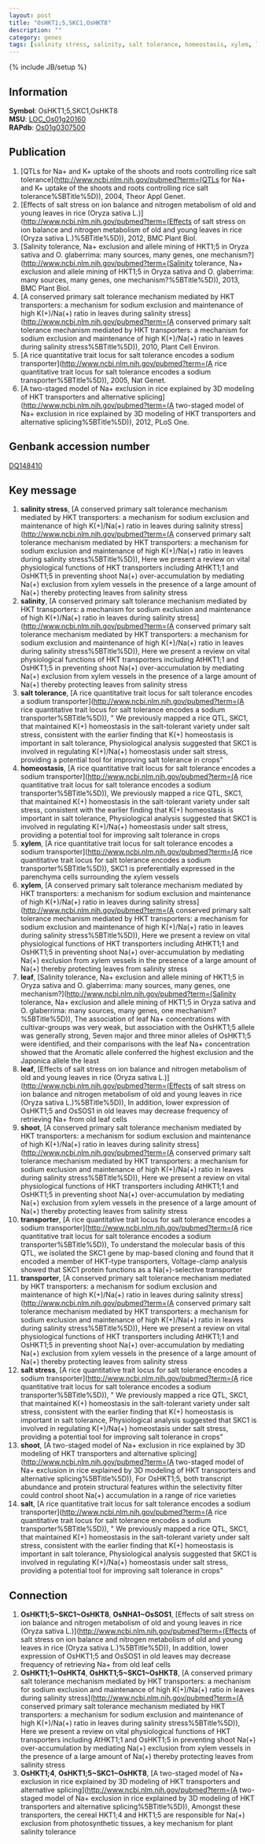 ```yaml
---
layout: post
title: "OsHKT1;5,SKC1,OsHKT8"
description: ""
category: genes
tags: [salinity stress, salinity, salt tolerance, homeostasis, xylem, leaf, shoot, transporter, salt stress, salt]
---
```

{% include JB/setup %}

## Information
__Symbol__: OsHKT1;5,SKC1,OsHKT8  
__MSU__: [LOC_Os01g20160](http://rice.plantbiology.msu.edu/cgi-bin/ORF_infopage.cgi?orf=LOC_Os01g20160)  
__RAPdb__: [Os01g0307500](http://rapdb.dna.affrc.go.jp/viewer/gbrowse_details/irgsp1?name=Os01g0307500)  

## Publication
1. [QTLs for Na+ and K+ uptake of the shoots and roots controlling rice salt tolerance](http://www.ncbi.nlm.nih.gov/pubmed?term=(QTLs for Na+ and K+ uptake of the shoots and roots controlling rice salt tolerance%5BTitle%5D)), 2004, Theor Appl Genet.
2. [Effects of salt stress on ion balance and nitrogen metabolism of old and young leaves in rice (Oryza sativa L.)](http://www.ncbi.nlm.nih.gov/pubmed?term=(Effects of salt stress on ion balance and nitrogen metabolism of old and young leaves in rice (Oryza sativa L.)%5BTitle%5D)), 2012, BMC Plant Biol.
3. [Salinity tolerance, Na+ exclusion and allele mining of HKT1;5 in Oryza sativa and O. glaberrima: many sources, many genes, one mechanism?](http://www.ncbi.nlm.nih.gov/pubmed?term=(Salinity tolerance, Na+ exclusion and allele mining of HKT1;5 in Oryza sativa and O. glaberrima: many sources, many genes, one mechanism?%5BTitle%5D)), 2013, BMC Plant Biol.
4. [A conserved primary salt tolerance mechanism mediated by HKT transporters: a mechanism for sodium exclusion and maintenance of high K(+)/Na(+) ratio in leaves during salinity stress](http://www.ncbi.nlm.nih.gov/pubmed?term=(A conserved primary salt tolerance mechanism mediated by HKT transporters: a mechanism for sodium exclusion and maintenance of high K(+)/Na(+) ratio in leaves during salinity stress%5BTitle%5D)), 2010, Plant Cell Environ.
5. [A rice quantitative trait locus for salt tolerance encodes a sodium transporter](http://www.ncbi.nlm.nih.gov/pubmed?term=(A rice quantitative trait locus for salt tolerance encodes a sodium transporter%5BTitle%5D)), 2005, Nat Genet.
6. [A two-staged model of Na+ exclusion in rice explained by 3D modeling of HKT transporters and alternative splicing](http://www.ncbi.nlm.nih.gov/pubmed?term=(A two-staged model of Na+ exclusion in rice explained by 3D modeling of HKT transporters and alternative splicing%5BTitle%5D)), 2012, PLoS One.

## Genbank accession number
[DQ148410](http://www.ncbi.nlm.nih.gov/nuccore/DQ148410)

## Key message
1. __salinity stress__, [A conserved primary salt tolerance mechanism mediated by HKT transporters: a mechanism for sodium exclusion and maintenance of high K(+)/Na(+) ratio in leaves during salinity stress](http://www.ncbi.nlm.nih.gov/pubmed?term=(A conserved primary salt tolerance mechanism mediated by HKT transporters: a mechanism for sodium exclusion and maintenance of high K(+)/Na(+) ratio in leaves during salinity stress%5BTitle%5D)),  Here we present a review on vital physiological functions of HKT transporters including AtHKT1;1 and OsHKT1;5 in preventing shoot Na(+) over-accumulation by mediating Na(+) exclusion from xylem vessels in the presence of a large amount of Na(+) thereby protecting leaves from salinity stress
2. __salinity__, [A conserved primary salt tolerance mechanism mediated by HKT transporters: a mechanism for sodium exclusion and maintenance of high K(+)/Na(+) ratio in leaves during salinity stress](http://www.ncbi.nlm.nih.gov/pubmed?term=(A conserved primary salt tolerance mechanism mediated by HKT transporters: a mechanism for sodium exclusion and maintenance of high K(+)/Na(+) ratio in leaves during salinity stress%5BTitle%5D)),  Here we present a review on vital physiological functions of HKT transporters including AtHKT1;1 and OsHKT1;5 in preventing shoot Na(+) over-accumulation by mediating Na(+) exclusion from xylem vessels in the presence of a large amount of Na(+) thereby protecting leaves from salinity stress
3. __salt tolerance__, [A rice quantitative trait locus for salt tolerance encodes a sodium transporter](http://www.ncbi.nlm.nih.gov/pubmed?term=(A rice quantitative trait locus for salt tolerance encodes a sodium transporter%5BTitle%5D)), " We previously mapped a rice QTL, SKC1, that maintained K(+) homeostasis in the salt-tolerant variety under salt stress, consistent with the earlier finding that K(+) homeostasis is important in salt tolerance, Physiological analysis suggested that SKC1 is involved in regulating K(+)/Na(+) homeostasis under salt stress, providing a potential tool for improving salt tolerance in crops"
4. __homeostasis__, [A rice quantitative trait locus for salt tolerance encodes a sodium transporter](http://www.ncbi.nlm.nih.gov/pubmed?term=(A rice quantitative trait locus for salt tolerance encodes a sodium transporter%5BTitle%5D)),  We previously mapped a rice QTL, SKC1, that maintained K(+) homeostasis in the salt-tolerant variety under salt stress, consistent with the earlier finding that K(+) homeostasis is important in salt tolerance, Physiological analysis suggested that SKC1 is involved in regulating K(+)/Na(+) homeostasis under salt stress, providing a potential tool for improving salt tolerance in crops
5. __xylem__, [A rice quantitative trait locus for salt tolerance encodes a sodium transporter](http://www.ncbi.nlm.nih.gov/pubmed?term=(A rice quantitative trait locus for salt tolerance encodes a sodium transporter%5BTitle%5D)),  SKC1 is preferentially expressed in the parenchyma cells surrounding the xylem vessels
6. __xylem__, [A conserved primary salt tolerance mechanism mediated by HKT transporters: a mechanism for sodium exclusion and maintenance of high K(+)/Na(+) ratio in leaves during salinity stress](http://www.ncbi.nlm.nih.gov/pubmed?term=(A conserved primary salt tolerance mechanism mediated by HKT transporters: a mechanism for sodium exclusion and maintenance of high K(+)/Na(+) ratio in leaves during salinity stress%5BTitle%5D)),  Here we present a review on vital physiological functions of HKT transporters including AtHKT1;1 and OsHKT1;5 in preventing shoot Na(+) over-accumulation by mediating Na(+) exclusion from xylem vessels in the presence of a large amount of Na(+) thereby protecting leaves from salinity stress
7. __leaf__, [Salinity tolerance, Na+ exclusion and allele mining of HKT1;5 in Oryza sativa and O. glaberrima: many sources, many genes, one mechanism?](http://www.ncbi.nlm.nih.gov/pubmed?term=(Salinity tolerance, Na+ exclusion and allele mining of HKT1;5 in Oryza sativa and O. glaberrima: many sources, many genes, one mechanism?%5BTitle%5D)),  The association of leaf Na+ concentrations with cultivar-groups was very weak, but association with the OsHKT1;5 allele was generally strong, Seven major and three minor alleles of OsHKT1;5 were identified, and their comparisons with the leaf Na+ concentration showed that the Aromatic allele conferred the highest exclusion and the Japonica allele the least
8. __leaf__, [Effects of salt stress on ion balance and nitrogen metabolism of old and young leaves in rice (Oryza sativa L.)](http://www.ncbi.nlm.nih.gov/pubmed?term=(Effects of salt stress on ion balance and nitrogen metabolism of old and young leaves in rice (Oryza sativa L.)%5BTitle%5D)),  In addition, lower expression of OsHKT1;5 and OsSOS1 in old leaves may decrease frequency of retrieving Na+ from old leaf cells
9. __shoot__, [A conserved primary salt tolerance mechanism mediated by HKT transporters: a mechanism for sodium exclusion and maintenance of high K(+)/Na(+) ratio in leaves during salinity stress](http://www.ncbi.nlm.nih.gov/pubmed?term=(A conserved primary salt tolerance mechanism mediated by HKT transporters: a mechanism for sodium exclusion and maintenance of high K(+)/Na(+) ratio in leaves during salinity stress%5BTitle%5D)),  Here we present a review on vital physiological functions of HKT transporters including AtHKT1;1 and OsHKT1;5 in preventing shoot Na(+) over-accumulation by mediating Na(+) exclusion from xylem vessels in the presence of a large amount of Na(+) thereby protecting leaves from salinity stress
10. __transporter__, [A rice quantitative trait locus for salt tolerance encodes a sodium transporter](http://www.ncbi.nlm.nih.gov/pubmed?term=(A rice quantitative trait locus for salt tolerance encodes a sodium transporter%5BTitle%5D)),  To understand the molecular basis of this QTL, we isolated the SKC1 gene by map-based cloning and found that it encoded a member of HKT-type transporters, Voltage-clamp analysis showed that SKC1 protein functions as a Na(+)-selective transporter
11. __transporter__, [A conserved primary salt tolerance mechanism mediated by HKT transporters: a mechanism for sodium exclusion and maintenance of high K(+)/Na(+) ratio in leaves during salinity stress](http://www.ncbi.nlm.nih.gov/pubmed?term=(A conserved primary salt tolerance mechanism mediated by HKT transporters: a mechanism for sodium exclusion and maintenance of high K(+)/Na(+) ratio in leaves during salinity stress%5BTitle%5D)),  Here we present a review on vital physiological functions of HKT transporters including AtHKT1;1 and OsHKT1;5 in preventing shoot Na(+) over-accumulation by mediating Na(+) exclusion from xylem vessels in the presence of a large amount of Na(+) thereby protecting leaves from salinity stress
12. __salt stress__, [A rice quantitative trait locus for salt tolerance encodes a sodium transporter](http://www.ncbi.nlm.nih.gov/pubmed?term=(A rice quantitative trait locus for salt tolerance encodes a sodium transporter%5BTitle%5D)), " We previously mapped a rice QTL, SKC1, that maintained K(+) homeostasis in the salt-tolerant variety under salt stress, consistent with the earlier finding that K(+) homeostasis is important in salt tolerance, Physiological analysis suggested that SKC1 is involved in regulating K(+)/Na(+) homeostasis under salt stress, providing a potential tool for improving salt tolerance in crops"
13. __shoot__, [A two-staged model of Na+ exclusion in rice explained by 3D modeling of HKT transporters and alternative splicing](http://www.ncbi.nlm.nih.gov/pubmed?term=(A two-staged model of Na+ exclusion in rice explained by 3D modeling of HKT transporters and alternative splicing%5BTitle%5D)),  For OsHKT1;5, both transcript abundance and protein structural features within the selectivity filter could control shoot Na(+) accumulation in a range of rice varieties
14. __salt__, [A rice quantitative trait locus for salt tolerance encodes a sodium transporter](http://www.ncbi.nlm.nih.gov/pubmed?term=(A rice quantitative trait locus for salt tolerance encodes a sodium transporter%5BTitle%5D)), " We previously mapped a rice QTL, SKC1, that maintained K(+) homeostasis in the salt-tolerant variety under salt stress, consistent with the earlier finding that K(+) homeostasis is important in salt tolerance, Physiological analysis suggested that SKC1 is involved in regulating K(+)/Na(+) homeostasis under salt stress, providing a potential tool for improving salt tolerance in crops"

## Connection
1. __OsHKT1;5~SKC1~OsHKT8__, __OsNHA1~OsSOS1__, [Effects of salt stress on ion balance and nitrogen metabolism of old and young leaves in rice (Oryza sativa L.)](http://www.ncbi.nlm.nih.gov/pubmed?term=(Effects of salt stress on ion balance and nitrogen metabolism of old and young leaves in rice (Oryza sativa L.)%5BTitle%5D)),  In addition, lower expression of OsHKT1;5 and OsSOS1 in old leaves may decrease frequency of retrieving Na+ from old leaf cells
2. __OsHKT1;1~OsHKT4__, __OsHKT1;5~SKC1~OsHKT8__, [A conserved primary salt tolerance mechanism mediated by HKT transporters: a mechanism for sodium exclusion and maintenance of high K(+)/Na(+) ratio in leaves during salinity stress](http://www.ncbi.nlm.nih.gov/pubmed?term=(A conserved primary salt tolerance mechanism mediated by HKT transporters: a mechanism for sodium exclusion and maintenance of high K(+)/Na(+) ratio in leaves during salinity stress%5BTitle%5D)),  Here we present a review on vital physiological functions of HKT transporters including AtHKT1;1 and OsHKT1;5 in preventing shoot Na(+) over-accumulation by mediating Na(+) exclusion from xylem vessels in the presence of a large amount of Na(+) thereby protecting leaves from salinity stress
3. __OsHKT1;4__, __OsHKT1;5~SKC1~OsHKT8__, [A two-staged model of Na+ exclusion in rice explained by 3D modeling of HKT transporters and alternative splicing](http://www.ncbi.nlm.nih.gov/pubmed?term=(A two-staged model of Na+ exclusion in rice explained by 3D modeling of HKT transporters and alternative splicing%5BTitle%5D)),  Amongst these transporters, the cereal HKT1;4 and HKT1;5 are responsible for Na(+) exclusion from photosynthetic tissues, a key mechanism for plant salinity tolerance


